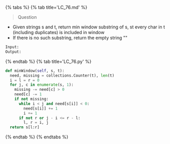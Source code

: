 {% tabs %}
{% tab title='LC_76.md' %}

> Question

* Given strings s and t, return min window substring of s, st every char in t (including duplicates) is included in window
* If there is no such substring, return the empty string ""

```txt
Input:
Output:
```

{% endtab %}
{% tab title='LC_76.py' %}

```py
def minWindow(self, s, t):
  need, missing = collections.Counter(t), len(t)
  i = l = r = 0
  for j, c in enumerate(s, 1):
    missing -= need[c] > 0
    need[c] -= 1
    if not missing:
      while i < j and need[s[i]] < 0:
        need[s[i]] += 1
        i += 1
      if not r or j - i <= r - l:
        l, r = i, j
  return s[l:r]
```

{% endtab %}
{% endtabs %}
